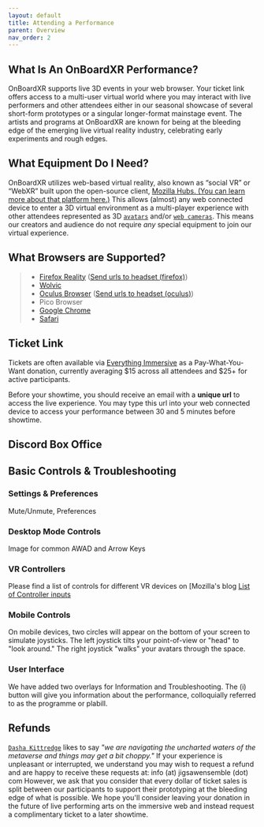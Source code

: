 ```yaml
---
layout: default
title: Attending a Performance
parent: Overview
nav_order: 2
---
```


## What Is An OnBoardXR Performance?
OnBoardXR supports live 3D events in your web browser. Your ticket link offers access to a multi-user virtual world where you may interact with live performers and other attendees either in our seasonal showcase of several short-form prototypes or a singular longer-format mainstage event. The artists and programs at OnBoardXR are known for being at the bleeding edge of the emerging live virtual reality industry, celebrating early experiments and rough edges. 

## What Equipment Do I Need?
OnBoardXR utilizes web-based virtual reality, also known as “social VR” or “WebXR” built upon the open-source client, [Mozilla Hubs. (You can learn more about that platform here.)](https://hubs.mozilla.com/docs/welcome.html) This allows (almost) any web connected device to enter a 3D virtual environment as a multi-player experience with other attendees represented as 3D [`avatars`](./glossary-avatars.md) and/or [`web cameras`](./glossary-webcam.md). This means our creators and audience do not require *any* special equipment to join our virtual experience. 

## What Browsers are Supported?
> - [Firefox Reality](https://mixedreality.mozilla.org/firefox-reality) ([Send urls to headset (firefox)](https://blog.mozvr.com/fxr7/))
> - [Wolvic](https://www.wolvic.com/en/)
> - [Oculus Browser](https://www.oculus.com/experiences/quest/1916519981771802/) ([Send urls to headset (oculus)](https://screenrant.com/send-iphone-android-browser-links-meta-quest-vr-headset-how/))
> - Pico Browser
> - [Google Chrome](https://www.google.com/chrome/dr/download)
> - [Safari](https://apps.apple.com/no/app/safari/id1146562112)

## Ticket Link
Tickets are often available via [Everything Immersive](https://everythingimmersive.com/events/onboard) as a Pay-What-You-Want donation, currently averaging $15 across all attendees and $25+ for active participants. 

Before your showtime, you should receive an email with a **unique url** to access the live experience. You may type this url into your web connected device to access your performance between 30 and 5 minutes before showtime. 

## Discord Box Office

## Basic Controls & Troubleshooting

### Settings & Preferences
Mute/Unmute, Preferences 

### Desktop Mode Controls
Image for common AWAD and Arrow Keys

### VR Controllers
Please find a list of controls for different VR devices on [Mozilla's blog [List of Controller inputs](https://hubs.mozilla.com/docs/hubs-controls.html)

### Mobile Controls
On mobile devices, two circles will appear on the bottom of your screen to simulate joysticks. The left joystick tilts your point-of-view or "head" to "look around." The right joystick "walks" your avatars through the space. 

### User Interface
We have added two overlays for Information and Troubleshooting. The (i) button will give you information about the performance, colloquially referred to as the programme or plabill. 

## Refunds
[`Dasha Kittredge`](./dasha-kittredge.md) likes to say *"we are navigating the uncharted waters of the metaverse and things may get a bit choppy."* If your experience is unpleasant or interrupted, we understand you may wish to request a refund and are happy to receive these requests at: info (at) jigsawensemble (dot) com 
However, we ask that you consider that every dollar of ticket sales is split between our participants to support their prototyping at the bleeding edge of what is possible. We hope you'll consider leaving your donation in the future of live performing arts on the immersive web and instead request a complimentary ticket to a later showtime.
